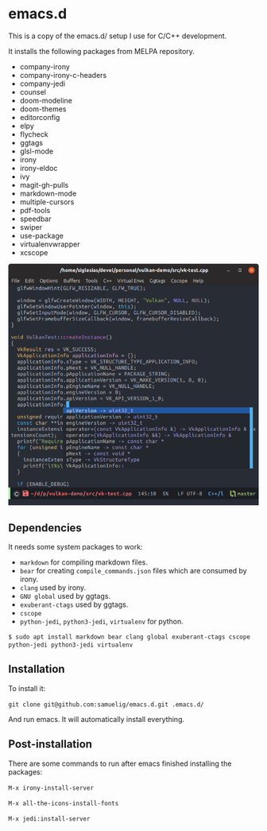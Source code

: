 # emacs.d

This is a copy of the emacs.d/ setup I use for C/C++ development.

It installs the following packages from MELPA repository.

* company-irony
* company-irony-c-headers
* company-jedi
* counsel
* doom-modeline
* doom-themes
* editorconfig
* elpy
* flycheck
* ggtags
* glsl-mode
* irony
* irony-eldoc
* ivy
* magit-gh-pulls
* markdown-mode
* multiple-cursors
* pdf-tools
* speedbar
* swiper
* use-package
* virtualenvwrapper
* xcscope

![Emacs screenshot](https://raw.githubusercontent.com/samuelig/emacs.d/master/emacs-screenshot.png)

## Dependencies

It needs some system packages to work:

* ```markdown``` for compiling markdown files.
* ```bear``` for creating ```compile_commands.json``` files which are consumed by irony.
* ```clang``` used by irony.
* ```GNU global``` used by ggtags.
* ```exuberant-ctags``` used by ggtags.
* ```cscope```
* ```python-jedi```, ```python3-jedi```, ```virtualenv``` for python.

```
$ sudo apt install markdown bear clang global exuberant-ctags cscope python-jedi python3-jedi virtualenv
```

## Installation

To install it:

```git clone git@github.com:samuelig/emacs.d.git .emacs.d/```

And run emacs. It will automatically install everything.

## Post-installation

There are some commands to run after emacs finished installing the packages:

```M-x irony-install-server```

```M-x all-the-icons-install-fonts```

```M-x jedi:install-server```
